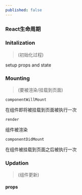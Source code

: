 ```yaml
---
published: false
---
```

### React生命周期

### Initalization
>(初始化过程)

setup props and state

### Mounting
>(要被渲染/挂载到页面)

```
componentWillMount
```
在组件即将被挂载到页面被执行一次


```
render
```
组件被渲染


```
componentDidMount
```
在组件被挂载到页面之后被执行一次

### Updation
>(组件更新)

#### props












